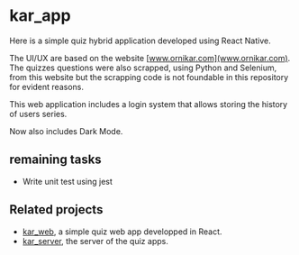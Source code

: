 # kar_app
Here is a simple quiz hybrid application developed using React Native.

The UI/UX are based on the website [www.ornikar.com](www.ornikar.com).
The quizzes questions were also scrapped, using Python and Selenium, from this website but the scrapping code is not foundable in this repository for evident reasons.

This web application includes a login system that allows storing the history of users series.

Now also includes Dark Mode.

## remaining tasks

- Write unit test using jest

## Related projects

- [kar_web](https://github.com/YassLipton/kar_web), a simple quiz web app developped in React.
- [kar_server](https://github.com/YassLipton/kar_server), the server of the quiz apps.
